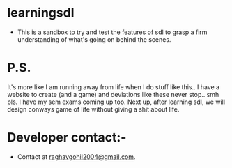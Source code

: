 
# learningsdl 

* This is a sandbox to try and test the features of sdl to grasp a firm understanding of what's going on behind the scenes.

# P.S. 

It's more like I am running away from life when I do stuff like this.. I have a website to create (and a game) and deviations like these never stop.. smh pls.
I have my sem exams coming up too. Next up, after learning sdl, we will design conways game of life without giving a shit about life.

# Developer contact:-

* Contact at raghavgohil2004@gmail.com.
